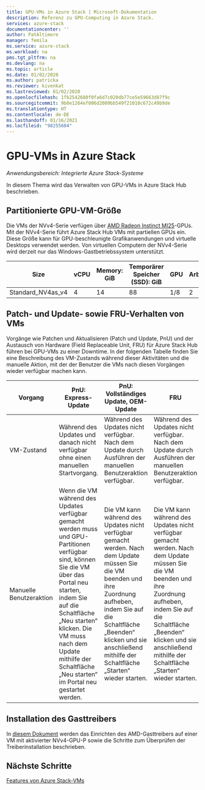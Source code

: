 ```yaml
---
title: GPU-VMs in Azure Stack | Microsoft-Dokumentation
description: Referenz zu GPU-Computing in Azure Stack.
services: azure-stack
documentationcenter: ''
author: PatAltimore
manager: femila
ms.service: azure-stack
ms.workload: na
pms.tgt_pltfrm: na
ms.devlang: na
ms.topic: article
ms.date: 01/02/2020
ms.author: patricka
ms.reviewer: kivenkat
ms.lastreviewed: 01/02/2020
ms.openlocfilehash: 1fb2542680f0fa6d7c020db77ce5e59663d87f9c
ms.sourcegitcommit: 9b0e1264ef006d2009bb549f21010c672c49b9de
ms.translationtype: HT
ms.contentlocale: de-DE
ms.lasthandoff: 01/16/2021
ms.locfileid: "98255604"
---
```

# <a name="gpu-vms-on-azure-stack"></a>GPU-VMs in Azure Stack 

*Anwendungsbereich: Integrierte Azure Stack-Systeme* 

In diesem Thema wird das Verwalten von GPU-VMs in Azure Stack Hub beschrieben.


## <a name="partitioned-gpu-vm-size"></a>Partitionierte GPU-VM-Größe 

Die VMs der NVv4-Serie verfügen über [AMD Radeon Instinct MI25](https://www.amd.com/en/products/professional-graphics/instinct-mi25)-GPUs. Mit der NVv4-Serie führt Azure Stack Hub VMs mit partiellen GPUs ein. Diese Größe kann für GPU-beschleunigte Grafikanwendungen und virtuelle Desktops verwendet werden. Von virtuellen Computern der NVv4-Serie wird derzeit nur das Windows-Gastbetriebssystem unterstützt. 

| Size | vCPU | Memory: GiB | Temporärer Speicher (SSD): GiB | GPU | GPU-Arbeitsspeicher: GiB | Max. Anzahl Datenträger | Maximale Anzahl NICs | 
| --- | --- | --- | --- | --- | --- | --- | --- |   
| Standard_NV4as_v4 |4 |14 |88 | 1/8 | 2 | 4 | 2 | 

## <a name="patch-and-update-fru-behavior-of-vms"></a>Patch- und Update- sowie FRU-Verhalten von VMs 

Vorgänge wie Patchen und Aktualisieren (Patch und Update, PnU) und der Austausch von Hardware (Field Replaceable Unit, FRU) für Azure Stack Hub führen bei GPU-VMs zu einer Downtime. In der folgenden Tabelle finden Sie eine Beschreibung des VM-Zustands während dieser Aktivitäten und die manuelle Aktion, mit der der Benutzer die VMs nach diesen Vorgängen wieder verfügbar machen kann. 

| Vorgang | PnU: Express-Update | PnU: Vollständiges Update, OEM-Update | FRU | 
| --- | --- | --- | --- | 
| VM-Zustand  | Während des Updates und danach nicht verfügbar ohne einen manuellen Startvorgang. | Während des Updates nicht verfügbar. Nach dem Update durch Ausführen der manuellen Benutzeraktion verfügbar. | Während des Updates nicht verfügbar. Nach dem Update durch Ausführen der manuellen Benutzeraktion verfügbar.| 
| Manuelle Benutzeraktion | Wenn die VM während des Updates verfügbar gemacht werden muss und GPU-Partitionen verfügbar sind, können Sie die VM über das Portal neu starten, indem Sie auf die Schaltfläche „Neu starten“ klicken. Die VM muss nach dem Update mithilfe der Schaltfläche „Neu starten“ im Portal neu gestartet werden. | Die VM kann während des Updates nicht verfügbar gemacht werden. Nach dem Update müssen Sie die VM beenden und ihre Zuordnung aufheben, indem Sie auf die Schaltfläche „Beenden“ klicken und sie anschließend mithilfe der Schaltfläche „Starten“ wieder starten. | Die VM kann während des Updates nicht verfügbar gemacht werden. Nach dem Update müssen Sie die VM beenden und ihre Zuordnung aufheben, indem Sie auf die Schaltfläche „Beenden“ klicken und sie anschließend mithilfe der Schaltfläche „Starten“ wieder starten.| 

## <a name="guest-driver-installation"></a>Installation des Gasttreibers 

In [diesem Dokument](/azure/virtual-machines/windows/n-series-amd-driver-setup) werden das Einrichten des AMD-Gasttreibers auf einer VM mit aktivierter NVv4-GPU-P sowie die Schritte zum Überprüfen der Treiberinstallation beschrieben. 

## <a name="next-steps"></a>Nächste Schritte 

[Features von Azure Stack-VMs](azure-stack-vm-considerations.md)